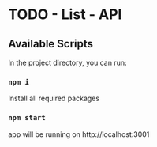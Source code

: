 # TODO - List - API

## Available Scripts

In the project directory, you can run:

### `npm i`

Install all required packages  


### `npm start`

app will be running on  http://localhost:3001 